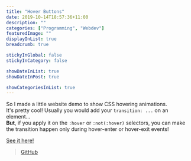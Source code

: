 ```yaml
---
title: "Hover Buttons"
date: 2019-10-14T18:57:36+11:00
description: ""
categories: ["Programming", "Webdev"]
featuredImage: ""
displayInList: true
breadcrumb: true

stickyInGlobal: false
stickyInCategory: false

showDateInList: true
showDateInPost: true

showCategoriesInList: true
---
```


So I made a little website demo to show CSS hovering animations.  
It's pretty cool! Usually you would add your `transition: ...` on an element...  
**But**, if you apply it on the `:hover` or `:not(:hover)` selectors, you can make the transition happen only during hover-enter or hover-exit events!

[See it here!](https://featherbear.github.io/hover-buttons/)

> [GitHub](https://github.com/featherbear/hover-buttons)
